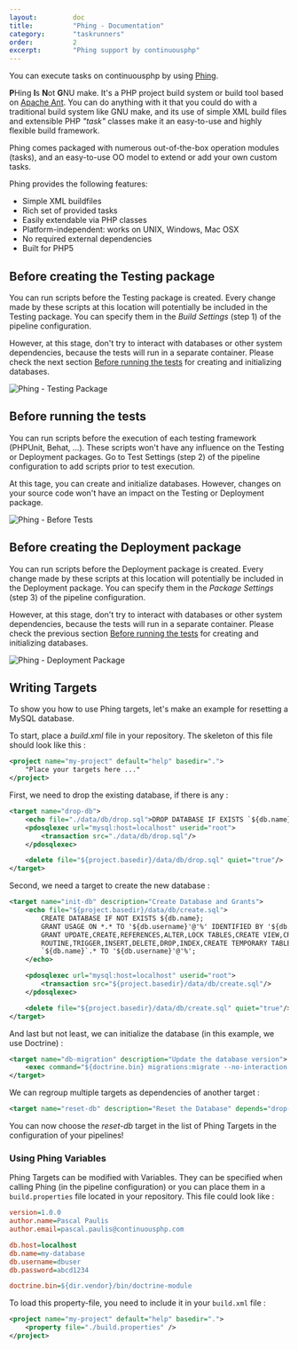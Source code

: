 ```yaml
---
layout:         doc
title:          "Phing - Documentation"
category:       "taskrunners"
order:          2
excerpt:        "Phing support by continuousphp"
---
```

You can execute tasks on continuousphp by using [Phing](https://www.phing.info/).

**P**Hing **I**s **N**ot **G**NU make. It's a PHP project build system or build tool based on [​Apache Ant](http://ant.apache.org). You can do anything with it that you could do with a traditional build system like GNU make, and its use of simple XML build files and extensible PHP *"task"* classes make it an easy-to-use and highly flexible build framework.

Phing comes packaged with numerous out-of-the-box operation modules (tasks), and an easy-to-use OO model to extend or add your own custom tasks.

Phing provides the following features:

* Simple XML buildfiles
* Rich set of provided tasks
* Easily extendable via PHP classes
* Platform-independent: works on UNIX, Windows, Mac OSX
* No required external dependencies
* Built for PHP5

## Before creating the Testing package

You can run scripts before the Testing package is created. Every change made by these scripts at this location will potentially
be included in the Testing package. You can specify them in the *Build Settings* (step 1) of the pipeline configuration.

However, at this stage, don't try to interact with databases or other system dependencies, because the tests will run in a
separate container. Please check the next section <a href="#before-running-the-tests">Before running the tests</a> for creating and initializing databases.

![Phing - Testing Package](/site/assets/doc/taskrunners/phing/phing-testing-package.png)

## Before running the tests

You can run scripts before the execution of each testing framework (PHPUnit, Behat, ...). These scripts won't have any
influence on the Testing or Deployment packages. Go to Test Settings (step 2) of the pipeline configuration to add scripts prior
to test execution.

At this tage, you can create and initialize databases. However, changes on your source code won't have an impact on the Testing
or Deployment package.

![Phing - Before Tests](/site/assets/doc/taskrunners/phing/phing-before-tests.png)

## Before creating the Deployment package

You can run scripts before the Deployment package is created. Every change made by these scripts at this location will potentially
be included in the Deployment package. You can specify them in the *Package Settings* (step 3) of the pipeline configuration.

However, at this stage, don't try to interact with databases or other system dependencies, because the tests will run in a
separate container. Please check the previous section <a href="#before-running-the-tests">Before running the tests</a> for creating and initializing databases.

![Phing - Deployment Package](/site/assets/doc/taskrunners/phing/phing-deployment-package.png)

## Writing Targets

To show you how to use Phing targets, let's make an example for resetting a MySQL database.

To start, place a *build.xml* file in your repository. The skeleton of this file should look like this :

```xml
<project name="my-project" default="help" basedir=".">
    "Place your targets here ..."
</project>
```

First, we need to drop the existing database, if there is any :

```xml
<target name="drop-db">
    <echo file="./data/db/drop.sql">DROP DATABASE IF EXISTS `${db.name}`;</echo>
    <pdosqlexec url="mysql:host=localhost" userid="root">
        <transaction src="./data/db/drop.sql"/>
    </pdosqlexec>

    <delete file="${project.basedir}/data/db/drop.sql" quiet="true"/>
</target>
```

Second, we need a target to create the new database :

```xml
<target name="init-db" description="Create Database and Grants">
    <echo file="${project.basedir}/data/db/create.sql">
        CREATE DATABASE IF NOT EXISTS ${db.name};
        GRANT USAGE ON *.* TO '${db.username}'@'%' IDENTIFIED BY '${db.password}';
        GRANT UPDATE,CREATE,REFERENCES,ALTER,LOCK TABLES,CREATE VIEW,CREATE
        ROUTINE,TRIGGER,INSERT,DELETE,DROP,INDEX,CREATE TEMPORARY TABLES,EXECUTE,SHOW VIEW,ALTER ROUTINE,SELECT ON
        `${db.name}`.* TO '${db.username}'@'%';
    </echo>

    <pdosqlexec url="mysql:host=localhost" userid="root">
        <transaction src="${project.basedir}/data/db/create.sql"/>
    </pdosqlexec>

    <delete file="${project.basedir}/data/db/create.sql" quiet="true"/>
</target>
```

And last but not least, we can initialize the database (in this example, we use Doctrine) :

```xml
<target name="db-migration" description="Update the database version">
    <exec command="${doctrine.bin} migrations:migrate --no-interaction --quiet" passthru="true"/>
</target>
```

We can regroup multiple targets as dependencies of another target :

```xml
<target name="reset-db" description="Reset the Database" depends="drop-db, init-db, db-migration"/>
```

You can now choose the *reset-db* target in the list of Phing Targets in the configuration of your pipelines!

### Using Phing Variables

Phing Targets can be modified with Variables. They can be specified when calling Phing (in the pipeline configuration)
or you can place them in a `build.properties` file located in your repository. This file could look like :

```ini
version=1.0.0
author.name=Pascal Paulis
author.email=pascal.paulis@continuousphp.com

db.host=localhost
db.name=my-database
db.username=dbuser
db.password=abcd1234

doctrine.bin=${dir.vendor}/bin/doctrine-module
```

To load this property-file, you need to include it in your `build.xml` file :

```xml
<project name="my-project" default="help" basedir=".">
    <property file="./build.properties" />
</project>
```